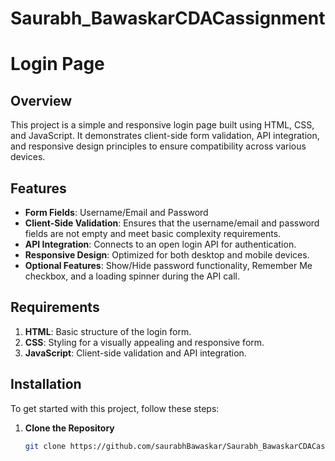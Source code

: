 # Saurabh_BawaskarCDACassignment


# Login Page

## Overview

This project is a simple and responsive login page built using HTML, CSS, and JavaScript. It demonstrates client-side form validation, API integration, and responsive design principles to ensure compatibility across various devices.

## Features

- **Form Fields**: Username/Email and Password
- **Client-Side Validation**: Ensures that the username/email and password fields are not empty and meet basic complexity requirements.
- **API Integration**: Connects to an open login API for authentication.
- **Responsive Design**: Optimized for both desktop and mobile devices.
- **Optional Features**: Show/Hide password functionality, Remember Me checkbox, and a loading spinner during the API call.

## Requirements

1. **HTML**: Basic structure of the login form.
2. **CSS**: Styling for a visually appealing and responsive form.
3. **JavaScript**: Client-side validation and API integration.

## Installation

To get started with this project, follow these steps:

1. **Clone the Repository**

   ```bash
   git clone https://github.com/saurabhBawaskar/Saurabh_BawaskarCDACassignment.git
